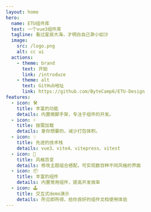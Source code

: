 ```yaml
---
layout: home
hero:
  name: ETU组件库
  text: 一个vue3组件库
  tagline: 看过星辰大海，才明白自己渺小如沙
  image:
    src: /logo.png
    alt: cc ui
  actions:
    - theme: brand
      text: 开始
      link: /introduce
    - theme: alt
      text: GitHub地址
      link: https://github.com/ByteCamp6/ETU-Design
features:
  - icon: 🛠️
    title: 丰富的功能
    details: 内置微脚手架，专注于组件的开发。
  - icon: ⚡️
    title: 按需加载
    details: 拿你想要的，减少打包体积。
  - icon: 💡
    title: 先进的技术栈
    details: vue3、vite4、vitepress、vitest
  - icon: 🎨
    title: 风格百变
    details: 修改主题组合搭配，可实现数百种不同风格的界面
  - icon: 📦
    title: 丰富的组件
    details: 内置常用组件，提高开发效率
  - icon: 🕹
    title: 交互式demo演示
    details: 所见即所得，给你良好的组件文档使用体验
---
```



<style>
:root {
  --vp-home-hero-name-color: transparent;
  --vp-home-hero-name-background: -webkit-linear-gradient(315deg,#42d392 25%,#647eff)
}
</style>